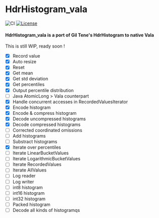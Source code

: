 # HdrHistogram_vala

![CI](https://github.com/lcallarec/HdrHistogram_vala/workflows/CI/badge.svg) 
[![License](https://img.shields.io/github/license/lcallarec/HdrHistogram_vala)](https://github.com/lcallarec/HdrHistogram_vala/blob/master/LICENSE)

#### HdrHistogram_vala is a port of Gil Tene's HdrHistogram to native Vala

This is still WIP, ready soon !

- [x] Record value
- [x] Auto resize
- [x] Reset
- [x] Get mean
- [x] Get std deviation
- [x] Get percentiles
- [x] Output percentile distribution
- [ ] Java AtomicLong > Vala counterpart
- [x] Handle concurrent accesses in RecordedValuesIterator
- [x] Encode histogram
- [x] Encode & compress histogram
- [x] Decode uncompressed histograms
- [x] Decode compressed histograms
- [ ] Corrected coordinated omissions
- [ ] Add histograms
- [ ] Substract histograms
- [x] Iterate over percentiles
- [ ] Iterate LinearBucketValues
- [ ] Iterate LogarithmicBucketValues
- [ ] Iterate RecordedValues
- [ ] Iterate AllValues
- [ ] Log reader
- [ ] Log writer
- [ ] int8 histogram
- [ ] int16 histogram
- [ ] int32 histogram
- [ ] Packed histogram
- [ ] Decode all kinds of histogramqs
